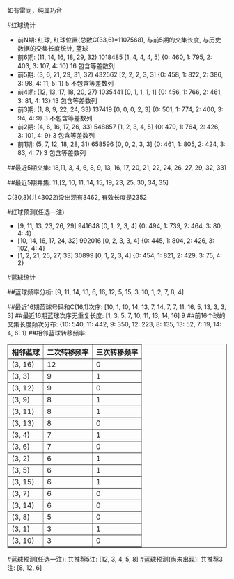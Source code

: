 <!-- 
.. title: 双色球2015037期(2015-04-02)数据分析报告
.. slug: slott-2015037-2015-04-02-report
.. date: 2015-04-03 08:00:00 UTC+08:00
.. tags: Lottery
.. link: 
.. description: 
.. type: text
-->

如有雷同，纯属巧合

<!-- TEASER_END-->

#红球统计

- 前N期: 红球, 红球位置(总数C(33,6)=1107568), 与前5期的交集长度, 与历史数据的交集长度统计, 蓝球
- 前6期: (11, 14, 16, 18, 29, 32) 1018485 [1, 4, 4, 4, 5] {0: 460, 1: 795, 2: 403, 3: 107, 4: 10} 16 包含等差数列
- 前5期: (3, 6, 21, 29, 31, 32) 432562 [2, 2, 2, 3, 3] {0: 458, 1: 822, 2: 386, 3: 98, 4: 11, 5: 1} 5 不包含等差数列
- 前4期: (12, 13, 17, 18, 20, 27) 1035441 [0, 1, 1, 1, 1] {0: 456, 1: 766, 2: 461, 3: 81, 4: 13} 13 包含等差数列
- 前3期: (1, 8, 9, 22, 24, 33) 137419 [0, 0, 0, 2, 3] {0: 501, 1: 774, 2: 400, 3: 94, 4: 9} 3 不包含等差数列
- 前2期: (4, 6, 16, 17, 26, 33) 548857 [1, 2, 3, 4, 5] {0: 479, 1: 764, 2: 426, 3: 101, 4: 9} 3 包含等差数列
- 前1期: (5, 7, 12, 18, 28, 31) 658596 [0, 0, 2, 3, 3] {0: 461, 1: 805, 2: 424, 3: 83, 4: 7} 3 包含等差数列

##最近5期交集:
18,[1, 3, 4, 6, 8, 9, 13, 16, 17, 20, 21, 22, 24, 26, 27, 29, 32, 33]

##最近5期并集:
11,[2, 10, 11, 14, 15, 19, 23, 25, 30, 34, 35]

C(30,3)(共43022)没出现有3462, 
有效长度是2352

#红球预测(任选一注)

- [9, 11, 13, 23, 26, 29] 941648 [0, 1, 2, 3, 4] {0: 494, 1: 739, 2: 464, 3: 80, 4: 4}
- [10, 14, 16, 17, 24, 32] 992016 [0, 2, 3, 3, 4] {0: 445, 1: 804, 2: 426, 3: 102, 4: 4}
- [1, 2, 21, 25, 27, 33] 30899 [0, 1, 2, 3, 4] {0: 454, 1: 821, 2: 429, 3: 75, 4: 2}

#蓝球统计

##蓝球频率分析:
[9, 11, 14, 13, 6, 16, 12, 5, 15, 3, 10, 1, 2, 7, 8, 4]

##最近16期蓝球号码和C(16,1)次序:
[10, 1, 10, 14, 13, 7, 14, 7, 7, 11, 16, 5, 13, 3, 3, 3]
##最近16期蓝球次序无重复长度:
[1, 3, 5, 7, 10, 11, 13, 14, 16] 9
##前16个球的交集长度频次分布:
{10: 540, 11: 442, 9: 350, 12: 223, 8: 135, 13: 52, 7: 19, 14: 4, 6: 1}
##相邻蓝球转移频率:
<table border="1" class="table table-striped dataframe">
  <thead>
    <tr style="text-align: right;">
      <th>相邻蓝球</th>
      <th>二次转移频率</th>
      <th>三次转移频率</th>
    </tr>
  </thead>
  <tbody>
    <tr>
      <td> (3, 16)</td>
      <td> 12</td>
      <td> 0</td>
    </tr>
    <tr>
      <td>  (3, 3)</td>
      <td>  9</td>
      <td> 1</td>
    </tr>
    <tr>
      <td> (3, 12)</td>
      <td>  9</td>
      <td> 0</td>
    </tr>
    <tr>
      <td>  (3, 9)</td>
      <td>  8</td>
      <td> 1</td>
    </tr>
    <tr>
      <td> (3, 11)</td>
      <td>  8</td>
      <td> 1</td>
    </tr>
    <tr>
      <td> (3, 13)</td>
      <td>  8</td>
      <td> 0</td>
    </tr>
    <tr>
      <td>  (3, 4)</td>
      <td>  7</td>
      <td> 1</td>
    </tr>
    <tr>
      <td>  (3, 6)</td>
      <td>  7</td>
      <td> 0</td>
    </tr>
    <tr>
      <td>  (3, 2)</td>
      <td>  6</td>
      <td> 1</td>
    </tr>
    <tr>
      <td>  (3, 5)</td>
      <td>  6</td>
      <td> 1</td>
    </tr>
    <tr>
      <td> (3, 15)</td>
      <td>  6</td>
      <td> 1</td>
    </tr>
    <tr>
      <td>  (3, 7)</td>
      <td>  6</td>
      <td> 0</td>
    </tr>
    <tr>
      <td> (3, 14)</td>
      <td>  6</td>
      <td> 0</td>
    </tr>
    <tr>
      <td>  (3, 8)</td>
      <td>  5</td>
      <td> 0</td>
    </tr>
    <tr>
      <td>  (3, 1)</td>
      <td>  3</td>
      <td> 1</td>
    </tr>
    <tr>
      <td> (3, 10)</td>
      <td>  3</td>
      <td> 0</td>
    </tr>
  </tbody>
</table>
#蓝球预测(任选一注):
共推荐5注: [12, 3, 4, 5, 8]
#蓝球预测(尚未出现):
共推荐3注: [8, 12, 6]


